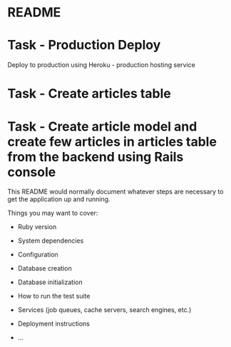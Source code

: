 # README

# Task - Production Deploy
Deploy to production using Heroku - production hosting service

# Task - Create articles table

# Task - Create article model and create few articles in articles table from the backend using Rails console

This README would normally document whatever steps are necessary to get the
application up and running.

Things you may want to cover:

* Ruby version

* System dependencies

* Configuration

* Database creation

* Database initialization

* How to run the test suite

* Services (job queues, cache servers, search engines, etc.)

* Deployment instructions

* ...

